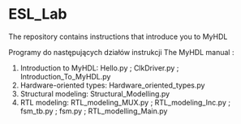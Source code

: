# ESL_Lab
The repository contains instructions that introduce you to MyHDL


Programy do następujących działów instrukcji The MyHDL manual :
1. Introduction to MyHDL:   Hello.py ; ClkDriver.py ; Introduction_To_MyHDL.py
2. Hardware-oriented types: Hardware_oriented_types.py
3. Structural modeling: Structural_Modelling.py 
4. RTL modeling: RTL_modeling_MUX.py ; RTL_modeling_Inc.py ; fsm_tb.py ; fsm.py ; RTL_modelling_Main.py


